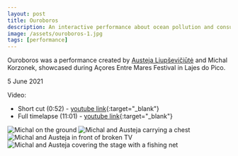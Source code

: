 ```yaml
---
layout: post
title: Ouroboros
description: An interactive performance about ocean pollution and consumer lifestyle.
image: /assets/ouroboros-1.jpg
tags: [performance]
---
```


Ouroboros was a performance created by [Austeja Liupševičiūtė](https://austejaliu.com) and Michal Korzonek, showcased during Açores Entre Mares Festival in Lajes do Pico.

5 June 2021

Video:
- Short cut (0:52) - [youtube link](https://youtu.be/VKQn-VCkWCk){:target="_blank"}
- Full timelapse (11:01) - [youtube link](https://www.youtube.com/watch?v=RfZwLx99B8E){:target="_blank"}

![Michal on the ground](/assets/ouroboros-1.jog)
![Michal and Austeja carrying a chest](/assets/ouroboros-2.jog)
![Michal and Austeja in front of broken TV](/assets/ouroboros-3.jog)
![Michal and Austeja covering the stage with a fishing net](/assets/ouroboros-4.jog)
